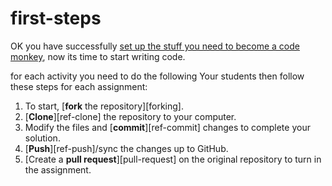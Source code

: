 # first-steps
OK you have successfully [set up the stuff you need to become a code monkey](https://github.com/AuroraCodeMonkeys/GettingStarted), now its time to start writing code.

for each activity you need to do the following
Your students then follow these steps for each assignment:

1. To start, [**fork** the repository][forking].
1. [**Clone**][ref-clone] the repository to your computer.
1. Modify the files and [**commit**][ref-commit] changes to complete your solution.
1. [**Push**][ref-push]/sync the changes up to GitHub.
1. [Create a **pull request**][pull-request] on the original repository to turn in the assignment.


